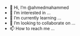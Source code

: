 - 👋 Hi, I’m @ahmedmahammed
- 👀 I’m interested in ...
- 🌱 I’m currently learning ...
- 💞️ I’m looking to collaborate on ...
- 📫 How to reach me ...

<!---
ahmedmahammed/ahmedmahammed is a ✨ special ✨ repository because its `README.md` (this file) appears on your GitHub profile.
You can click the Preview link to take a look at your changes.
--->
